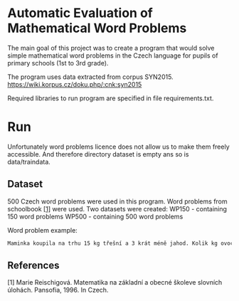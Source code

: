 # Automatic Evaluation of Mathematical Word Problems
The main goal of this project was to create a program that would solve simple mathematical word problems in the Czech language for pupils of primary schools (1st to 3rd grade).

The program uses data extracted from corpus SYN2015.
https://wiki.korpus.cz/doku.php/:cnk:syn2015

Required libraries to run program are specified in file requirements.txt.

# Run

Unfortunately word problems licence does not allow us to make them freely accessible.
And therefore directory dataset is empty ans so is data/traindata.

## Dataset
500 Czech word problems were used in this program. Word problems from schoolbook [[1]](#1) were used.
Two datasets were created:
WP150 - containing 150 word problems
WP500 - containing 500 word problems

Word problem example:
```bash
Maminka koupila na trhu 15 kg třešní a 3 krát méně jahod. Kolik kg ovoce koupila dohromady? | 20 | NUM1 + NUM1 / NUM2
```


## References
<a id="1">[1]</a> 
Marie Reischigová.
Matematika na základní a obecné školeve slovních úlohách. 
Pansofia, 1996. In Czech.